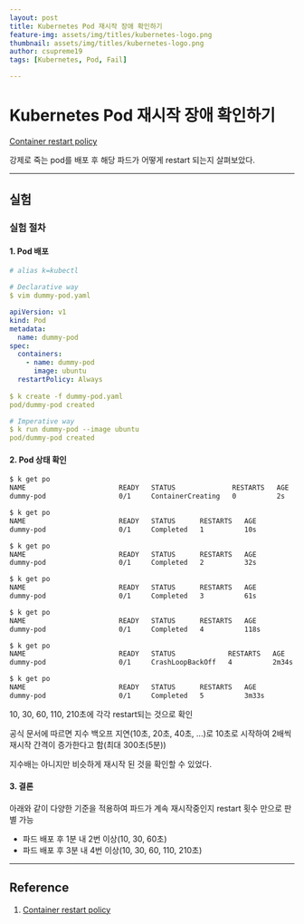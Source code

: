 ```yaml
---
layout: post
title: Kubernetes Pod 재시작 장애 확인하기
feature-img: assets/img/titles/kubernetes-logo.png
thumbnail: assets/img/titles/kubernetes-logo.png
author: csupreme19
tags: [Kubernetes, Pod, Fail]

---
```


# Kubernetes Pod 재시작 장애 확인하기

[Container restart policy](https://kubernetes.io/docs/concepts/workloads/pods/pod-lifecycle/#restart-policy)

강제로 죽는 pod를 배포 후 해당 파드가 어떻게 restart 되는지 살펴보았다.

---

## 실험

### 실험 절차



#### 1. Pod 배포

```yaml
# alias k=kubectl

# Declarative way
$ vim dummy-pod.yaml

apiVersion: v1
kind: Pod
metadata:
  name: dummy-pod
spec:
  containers:
    - name: dummy-pod
      image: ubuntu
  restartPolicy: Always
  
$ k create -f dummy-pod.yaml
pod/dummy-pod created

# Imperative way
$ k run dummy-pod --image ubuntu
pod/dummy-pod created
```



#### 2. Pod 상태 확인

```sh
$ k get po
NAME                       READY   STATUS              RESTARTS   AGE
dummy-pod                  0/1     ContainerCreating   0          2s

$ k get po
NAME                       READY   STATUS      RESTARTS   AGE
dummy-pod                  0/1     Completed   1          10s

$ k get po
NAME                       READY   STATUS      RESTARTS   AGE
dummy-pod                  0/1     Completed   2          32s

$ k get po
NAME                       READY   STATUS      RESTARTS   AGE
dummy-pod                  0/1     Completed   3          61s

$ k get po
NAME                       READY   STATUS      RESTARTS   AGE
dummy-pod                  0/1     Completed   4          118s

$ k get po
NAME                       READY   STATUS             RESTARTS   AGE
dummy-pod                  0/1     CrashLoopBackOff   4          2m34s

$ k get po
NAME                       READY   STATUS      RESTARTS   AGE
dummy-pod                  0/1     Completed   5          3m33s
```

10, 30, 60, 110, 210초에 각각 restart되는 것으로 확인

공식 문서에 따르면 지수 백오프 지연(10초, 20초, 40초, ...)로 10초로 시작하여 2배씩 재시작 간격이 증가한다고 함(최대 300초(5분))

지수배는 아니지만 비슷하게 재시작 된 것을 확인할 수 있었다.



#### 3. 결론

아래와 같이 다양한 기준을 적용하여 파드가 계속 재시작중인지 restart 횟수 만으로 판별 가능
- 파드 배포 후 1분 내 2번 이상(10, 30, 60초)
- 파드 배포 후 3분 내 4번 이상(10, 30, 60, 110, 210초)


---

## Reference

1. [Container restart policy](https://kubernetes.io/docs/concepts/workloads/pods/pod-lifecycle/#restart-policy)